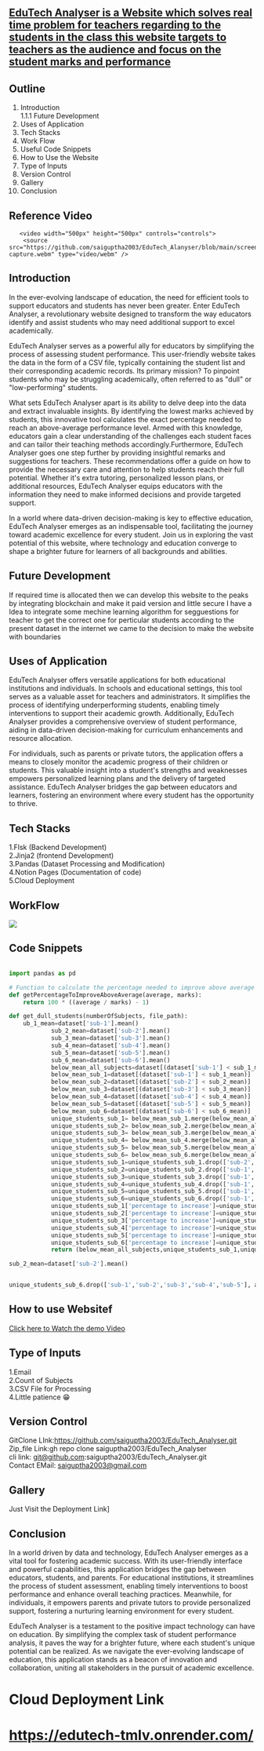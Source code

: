 ## <a href="https://edutech-tmlv.onrender.com/">EduTech Analyser is a Website which solves real time problem for teachers regarding to the students in the class this website targets to teachers as the audience and focus on the student marks and performance </a>

## Outline
1. Introduction<br>
1.1.1  Future Development
2. Uses of Application<br>
3. Tech Stacks<br>
4. Work Flow<br>
5. Useful Code Snippets<br>
6. How to Use the Website<br>
7. Type of Inputs<br>
8. Version Control<br>
9. Gallery<br>
10. Conclusion<br>

## Reference Video 
       <video width="500px" height="500px" controls="controls">
        <source src="https://github.com/saiguptha2003/EduTech_Alanyser/blob/main/screen-capture.webm" type="video/webm" />
## Introduction 
In the ever-evolving landscape of education, the need for efficient tools to support educators and students has never been greater. Enter EduTech Analyser, a revolutionary website designed to transform the way educators identify and assist students who may need additional support to excel academically.

EduTech Analyser serves as a powerful ally for educators by simplifying the process of assessing student performance. This user-friendly website takes the data in the form of a CSV file, typically containing the student list and their corresponding academic records. Its primary mission? To pinpoint students who may be struggling academically, often referred to as "dull" or "low-performing" students.

What sets EduTech Analyser apart is its ability to delve deep into the data and extract invaluable insights. By identifying the lowest marks achieved by students, this innovative tool calculates the exact percentage needed to reach an above-average performance level. Armed with this knowledge, educators gain a clear understanding of the challenges each student faces and can tailor their teaching methods accordingly.Furthermore, EduTech Analyser goes one step further by providing insightful remarks and suggestions for teachers. These recommendations offer a guide on how to provide the necessary care and attention to help students reach their full potential. Whether it's extra tutoring, personalized lesson plans, or additional resources, EduTech Analyser equips educators with the information they need to make informed decisions and provide targeted support.

In a world where data-driven decision-making is key to effective education, EduTech Analyser emerges as an indispensable tool, facilitating the journey toward academic excellence for every student. Join us in exploring the vast potential of this website, where technology and education converge to shape a brighter future for learners of all backgrounds and abilities.

## Future Development
If required time is allocated then we can develop this website to the peaks by integrating blockchain and make it paid version and little secure 
I have a Idea to integrate some mechine learning algorithm for segguestions for teacher to get the correct one for perticular students according to the present dataset in the internet we came to the decision to make the website with boundaries 

## Uses of Application 
EduTech Analyser offers versatile applications for both educational institutions and individuals. In schools and educational settings, this tool serves as a valuable asset for teachers and administrators. It simplifies the process of identifying underperforming students, enabling timely interventions to support their academic growth. Additionally, EduTech Analyser provides a comprehensive overview of student performance, aiding in data-driven decision-making for curriculum enhancements and resource allocation.

For individuals, such as parents or private tutors, the application offers a means to closely monitor the academic progress of their children or students. This valuable insight into a student's strengths and weaknesses empowers personalized learning plans and the delivery of targeted assistance. EduTech Analyser bridges the gap between educators and learners, fostering an environment where every student has the opportunity to thrive.


## Tech Stacks 
1.Flsk (Backend Development) <br>
2.Jinja2 (frontend Development) <br>
3.Pandas (Dataset Processing and Modification)<br>
4.Notion Pages (Documentation of code)<br>
5.Cloud Deployment<br>

## WorkFlow
<img src="https://github.com/saiguptha2003/EduTech_Alanyser/blob/main/work_flow.png">

## Code Snippets
```python

import pandas as pd

# Function to calculate the percentage needed to improve above average
def getPercentageToImproveAboveAverage(average, marks):
    return 100 * ((average / marks) - 1)

```

```python
def get_dull_students(numberOfSubjects, file_path):
    ub_1_mean=dataset['sub-1'].mean()
            sub_2_mean=dataset['sub-2'].mean()
            sub_3_mean=dataset['sub-3'].mean()
            sub_4_mean=dataset['sub-4'].mean()
            sub_5_mean=dataset['sub-5'].mean()
            sub_6_mean=dataset['sub-6'].mean()
            below_mean_all_subjects=dataset[(dataset['sub-1'] < sub_1_mean) & (dataset['sub-2'] < sub_2_mean) & (dataset['sub-3'] < sub_3_mean) & (dataset['sub-4'] < sub_4_mean) & (dataset['sub-5'] < sub_5_mean) & (dataset['sub-6'] < sub_6_mean)]
            below_mean_sub_1=dataset[(dataset['sub-1'] < sub_1_mean)]
            below_mean_sub_2=dataset[(dataset['sub-2'] < sub_2_mean)]
            below_mean_sub_3=dataset[(dataset['sub-3'] < sub_3_mean)]
            below_mean_sub_4=dataset[(dataset['sub-4'] < sub_4_mean)]
            below_mean_sub_5=dataset[(dataset['sub-5'] < sub_5_mean)]
            below_mean_sub_6=dataset[(dataset['sub-6'] < sub_6_mean)]
            unique_students_sub_1= below_mean_sub_1.merge(below_mean_all_subjects, on=list(below_mean_sub_1.columns), how='left', indicator=True).query('_merge == "left_only"').drop(columns=['_merge'])
            unique_students_sub_2= below_mean_sub_2.merge(below_mean_all_subjects, on=list(below_mean_sub_2.columns), how='left', indicator=True).query('_merge == "left_only"').drop(columns=['_merge'])
            unique_students_sub_3= below_mean_sub_3.merge(below_mean_all_subjects, on=list(below_mean_sub_3.columns), how='left', indicator=True).query('_merge == "left_only"').drop(columns=['_merge'])
            unique_students_sub_4= below_mean_sub_4.merge(below_mean_all_subjects, on=list(below_mean_sub_4.columns), how='left', indicator=True).query('_merge == "left_only"').drop(columns=['_merge'])
            unique_students_sub_5= below_mean_sub_5.merge(below_mean_all_subjects, on=list(below_mean_sub_5.columns), how='left', indicator=True).query('_merge == "left_only"').drop(columns=['_merge'])
            unique_students_sub_6= below_mean_sub_6.merge(below_mean_all_subjects, on=list(below_mean_sub_6.columns), how='left', indicator=True).query('_merge == "left_only"').drop(columns=['_merge'])
            unique_students_sub_1=unique_students_sub_1.drop(['sub-2','sub-3','sub-4','sub-5','sub-6'], axis=1)
            unique_students_sub_2=unique_students_sub_2.drop(['sub-1','sub-3','sub-4','sub-5','sub-6'], axis=1)
            unique_students_sub_3=unique_students_sub_3.drop(['sub-1','sub-2','sub-4','sub-5','sub-6'], axis=1)
            unique_students_sub_4=unique_students_sub_4.drop(['sub-1','sub-2','sub-3','sub-5','sub-6'], axis=1)
            unique_students_sub_5=unique_students_sub_5.drop(['sub-1','sub-2','sub-3','sub-4','sub-6'], axis=1)
            unique_students_sub_6=unique_students_sub_6.drop(['sub-1','sub-2','sub-3','sub-4','sub-5'], axis=1)
            unique_students_sub_1['percentage to increase']=unique_students_sub_1.apply(lambda x: getPercentageToImproveAboveAverage(sub_1_mean,x['sub-1']), axis=1)
            unique_students_sub_2['percentage to increase']=unique_students_sub_2.apply(lambda x: getPercentageToImproveAboveAverage(sub_1_mean,x['sub-2']), axis=1)
            unique_students_sub_3['percentage to increase']=unique_students_sub_3.apply(lambda x: getPercentageToImproveAboveAverage(sub_1_mean,x['sub-3']), axis=1)
            unique_students_sub_4['percentage to increase']=unique_students_sub_4.apply(lambda x: getPercentageToImproveAboveAverage(sub_1_mean,x['sub-4']), axis=1)
            unique_students_sub_5['percentage to increase']=unique_students_sub_5.apply(lambda x: getPercentageToImproveAboveAverage(sub_1_mean,x['sub-5']), axis=1)
            unique_students_sub_6['percentage to increase']=unique_students_sub_6.apply(lambda x: getPercentageToImproveAboveAverage(sub_1_mean,x['sub-6']), axis=1)
            return (below_mean_all_subjects,unique_students_sub_1,unique_students_sub_2,unique_students_sub_3,unique_students_sub_4,unique_students_sub_5,unique_students_sub_6,sub_1_mean,sub_2_mean,sub_3_mean,sub_4_mean,sub_5_mean,sub_6_mean)
```

```python
sub_2_mean=dataset['sub-2'].mean()
```
```python

unique_students_sub_6.drop(['sub-1','sub-2','sub-3','sub-4','sub-5'], axis=1)

```
## How to use Websitef
<a href="">Click here to Watch the demo Video</a>

## Type of Inputs<br>
1.Email <br>
2.Count of Subjects <br>
3.CSV File for Processing <br>
4.Little patience 😁 <br>

## Version Control
GitClone LInk:https://github.com/saiguptha2003/EduTech_Analyser.git<br>
Zip_file Link:gh repo clone saiguptha2003/EduTech_Analyser<br>
cli link: git@github.com:saiguptha2003/EduTech_Analyser.git<br>
Contact EMail: saiguptha2003@gmail.com<br>

## Gallery
Just Visit the Deployment Link]

## Conclusion
In a world driven by data and technology, EduTech Analyser emerges as a vital tool for fostering academic success. With its user-friendly interface and powerful capabilities, this application bridges the gap between educators, students, and parents. For educational institutions, it streamlines the process of student assessment, enabling timely interventions to boost performance and enhance overall teaching practices. Meanwhile, for individuals, it empowers parents and private tutors to provide personalized support, fostering a nurturing learning environment for every student.

EduTech Analyser is a testament to the positive impact technology can have on education. By simplifying the complex task of student performance analysis, it paves the way for a brighter future, where each student's unique potential can be realized. As we navigate the ever-evolving landscape of education, this application stands as a beacon of innovation and collaboration, uniting all stakeholders in the pursuit of academic excellence.


# Cloud Deployment Link 
# <a href="https://edutech-tmlv.onrender.com/">https://edutech-tmlv.onrender.com/</a>
